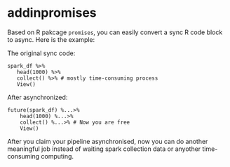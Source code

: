 # addinpromises

Based on R pakcage `promises`, you can easily convert a sync R code block to async. Here is the example:

The original sync code:

```{r}
spark_df %>%
   head(1000) %>%
   collect() %>% # mostly time-consuming process
   View()
```

After asynchronized:

```{r}
future(spark_df) %...>%
    head(1000) %...>%
    collect() %...>% # Now you are free
    View()
```
After you claim your pipeline asynchronised, now you can do another meaningful job instead of waiting spark collection data or anyother time-consuming computing.
